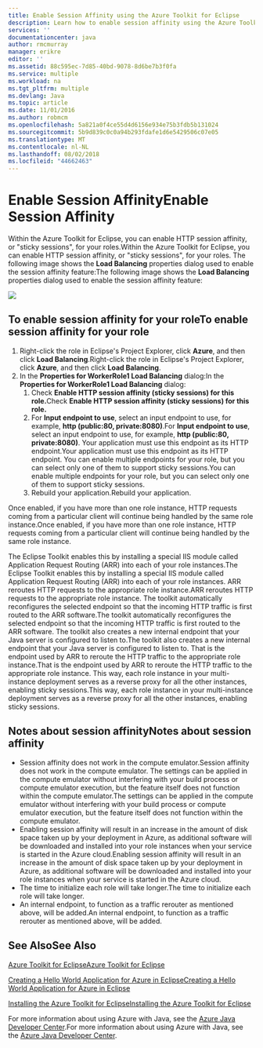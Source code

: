 ```yaml
---
title: Enable Session Affinity using the Azure Toolkit for Eclipse
description: Learn how to enable session affinity using the Azure Toolkit for Eclipse.
services: ''
documentationcenter: java
author: rmcmurray
manager: erikre
editor: ''
ms.assetid: 88c595ec-7d85-40bd-9078-8d6be7b3f0fa
ms.service: multiple
ms.workload: na
ms.tgt_pltfrm: multiple
ms.devlang: Java
ms.topic: article
ms.date: 11/01/2016
ms.author: robmcm
ms.openlocfilehash: 5a821a0f4ce55d4d6156e934e75b3fdb5b131024
ms.sourcegitcommit: 5b9d839c0c0a94b293fdafe1d6e5429506c07e05
ms.translationtype: MT
ms.contentlocale: nl-NL
ms.lasthandoff: 08/02/2018
ms.locfileid: "44662463"
---
```

# <a name="enable-session-affinity"></a><span data-ttu-id="73017-103">Enable Session Affinity</span><span class="sxs-lookup"><span data-stu-id="73017-103">Enable Session Affinity</span></span>
<span data-ttu-id="73017-104">Within the Azure Toolkit for Eclipse, you can enable HTTP session affinity, or "sticky sessions", for your roles.</span><span class="sxs-lookup"><span data-stu-id="73017-104">Within the Azure Toolkit for Eclipse, you can enable HTTP session affinity, or "sticky sessions", for your roles.</span></span> <span data-ttu-id="73017-105">The following image shows the **Load Balancing** properties dialog used to enable the session affinity feature:</span><span class="sxs-lookup"><span data-stu-id="73017-105">The following image shows the **Load Balancing** properties dialog used to enable the session affinity feature:</span></span>

![][ic719492]

## <a name="to-enable-session-affinity-for-your-role"></a><span data-ttu-id="73017-106">To enable session affinity for your role</span><span class="sxs-lookup"><span data-stu-id="73017-106">To enable session affinity for your role</span></span>
1. <span data-ttu-id="73017-107">Right-click the role in Eclipse's Project Explorer, click **Azure**, and then click **Load Balancing**.</span><span class="sxs-lookup"><span data-stu-id="73017-107">Right-click the role in Eclipse's Project Explorer, click **Azure**, and then click **Load Balancing**.</span></span>
2. <span data-ttu-id="73017-108">In the **Properties for WorkerRole1 Load Balancing** dialog:</span><span class="sxs-lookup"><span data-stu-id="73017-108">In the **Properties for WorkerRole1 Load Balancing** dialog:</span></span>
   1. <span data-ttu-id="73017-109">Check **Enable HTTP session affinity (sticky sessions) for this role.**</span><span class="sxs-lookup"><span data-stu-id="73017-109">Check **Enable HTTP session affinity (sticky sessions) for this role.**</span></span>
   2. <span data-ttu-id="73017-110">For **Input endpoint to use**, select an input endpoint to use, for example, **http (public:80, private:8080)**.</span><span class="sxs-lookup"><span data-stu-id="73017-110">For **Input endpoint to use**, select an input endpoint to use, for example, **http (public:80, private:8080)**.</span></span> <span data-ttu-id="73017-111">Your application must use this endpoint as its HTTP endpoint.</span><span class="sxs-lookup"><span data-stu-id="73017-111">Your application must use this endpoint as its HTTP endpoint.</span></span> <span data-ttu-id="73017-112">You can enable multiple endpoints for your role, but you can select only one of them to support sticky sessions.</span><span class="sxs-lookup"><span data-stu-id="73017-112">You can enable multiple endpoints for your role, but you can select only one of them to support sticky sessions.</span></span>
   3. <span data-ttu-id="73017-113">Rebuild your application.</span><span class="sxs-lookup"><span data-stu-id="73017-113">Rebuild your application.</span></span>

<span data-ttu-id="73017-114">Once enabled, if you have more than one role instance, HTTP requests coming from a particular client will continue being handled by the same role instance.</span><span class="sxs-lookup"><span data-stu-id="73017-114">Once enabled, if you have more than one role instance, HTTP requests coming from a particular client will continue being handled by the same role instance.</span></span>

<span data-ttu-id="73017-115">The Eclipse Toolkit enables this by installing a special IIS module called Application Request Routing (ARR) into each of your role instances.</span><span class="sxs-lookup"><span data-stu-id="73017-115">The Eclipse Toolkit enables this by installing a special IIS module called Application Request Routing (ARR) into each of your role instances.</span></span> <span data-ttu-id="73017-116">ARR reroutes HTTP requests to the appropriate role instance.</span><span class="sxs-lookup"><span data-stu-id="73017-116">ARR reroutes HTTP requests to the appropriate role instance.</span></span> <span data-ttu-id="73017-117">The toolkit automatically reconfigures the selected endpoint so that the incoming HTTP traffic is first routed to the ARR software.</span><span class="sxs-lookup"><span data-stu-id="73017-117">The toolkit automatically reconfigures the selected endpoint so that the incoming HTTP traffic is first routed to the ARR software.</span></span> <span data-ttu-id="73017-118">The toolkit also creates a new internal endpoint that your Java server is configured to listen to.</span><span class="sxs-lookup"><span data-stu-id="73017-118">The toolkit also creates a new internal endpoint that your Java server is configured to listen to.</span></span> <span data-ttu-id="73017-119">That is the endpoint used by ARR to reroute the HTTP traffic to the appropriate role instance.</span><span class="sxs-lookup"><span data-stu-id="73017-119">That is the endpoint used by ARR to reroute the HTTP traffic to the appropriate role instance.</span></span> <span data-ttu-id="73017-120">This way, each role instance in your multi-instance deployment serves as a reverse proxy for all the other instances, enabling sticky sessions.</span><span class="sxs-lookup"><span data-stu-id="73017-120">This way, each role instance in your multi-instance deployment serves as a reverse proxy for all the other instances, enabling sticky sessions.</span></span>

## <a name="notes-about-session-affinity"></a><span data-ttu-id="73017-121">Notes about session affinity</span><span class="sxs-lookup"><span data-stu-id="73017-121">Notes about session affinity</span></span>
* <span data-ttu-id="73017-122">Session affinity does not work in the compute emulator.</span><span class="sxs-lookup"><span data-stu-id="73017-122">Session affinity does not work in the compute emulator.</span></span> <span data-ttu-id="73017-123">The settings can be applied in the compute emulator without interfering with your build process or compute emulator execution, but the feature itself does not function within the compute emulator.</span><span class="sxs-lookup"><span data-stu-id="73017-123">The settings can be applied in the compute emulator without interfering with your build process or compute emulator execution, but the feature itself does not function within the compute emulator.</span></span>
* <span data-ttu-id="73017-124">Enabling session affinity will result in an increase in the amount of disk space taken up by your deployment in Azure, as additional software will be downloaded and installed into your role instances when your service is started in the Azure cloud.</span><span class="sxs-lookup"><span data-stu-id="73017-124">Enabling session affinity will result in an increase in the amount of disk space taken up by your deployment in Azure, as additional software will be downloaded and installed into your role instances when your service is started in the Azure cloud.</span></span>
* <span data-ttu-id="73017-125">The time to initialize each role will take longer.</span><span class="sxs-lookup"><span data-stu-id="73017-125">The time to initialize each role will take longer.</span></span>
* <span data-ttu-id="73017-126">An internal endpoint, to function as a traffic rerouter as mentioned above, will be added.</span><span class="sxs-lookup"><span data-stu-id="73017-126">An internal endpoint, to function as a traffic rerouter as mentioned above, will be added.</span></span>


## <a name="see-also"></a><span data-ttu-id="73017-127">See Also</span><span class="sxs-lookup"><span data-stu-id="73017-127">See Also</span></span>
<span data-ttu-id="73017-128">[Azure Toolkit for Eclipse][Azure Toolkit for Eclipse]</span><span class="sxs-lookup"><span data-stu-id="73017-128">[Azure Toolkit for Eclipse][Azure Toolkit for Eclipse]</span></span>

<span data-ttu-id="73017-129">[Creating a Hello World Application for Azure in Eclipse][Creating a Hello World Application for Azure in Eclipse]</span><span class="sxs-lookup"><span data-stu-id="73017-129">[Creating a Hello World Application for Azure in Eclipse][Creating a Hello World Application for Azure in Eclipse]</span></span>

<span data-ttu-id="73017-130">[Installing the Azure Toolkit for Eclipse][Installing the Azure Toolkit for Eclipse]</span><span class="sxs-lookup"><span data-stu-id="73017-130">[Installing the Azure Toolkit for Eclipse][Installing the Azure Toolkit for Eclipse]</span></span> 

<span data-ttu-id="73017-131">For more information about using Azure with Java, see the [Azure Java Developer Center][Azure Java Developer Center].</span><span class="sxs-lookup"><span data-stu-id="73017-131">For more information about using Azure with Java, see the [Azure Java Developer Center][Azure Java Developer Center].</span></span>

<!-- URL List -->

[Azure Java Developer Center]: http://go.microsoft.com/fwlink/?LinkID=699547
[Azure Toolkit for Eclipse]: http://go.microsoft.com/fwlink/?LinkID=699529
[Creating a Hello World Application for Azure in Eclipse]: http://go.microsoft.com/fwlink/?LinkID=699533
[How to Maintain Session Data with Session Affinity]: http://go.microsoft.com/fwlink/?LinkID=699539
[Installing the Azure Toolkit for Eclipse]: http://go.microsoft.com/fwlink/?LinkId=699546

<!-- IMG List -->

[ic719492]: https://docstestmedia1.blob.core.windows.net/azure-media/articles/media/azure-toolkit-for-eclipse-enable-session-affinity/ic719492.png

<!-- Legacy MSDN URL = https://msdn.microsoft.com/library/azure/hh690950.aspx -->

